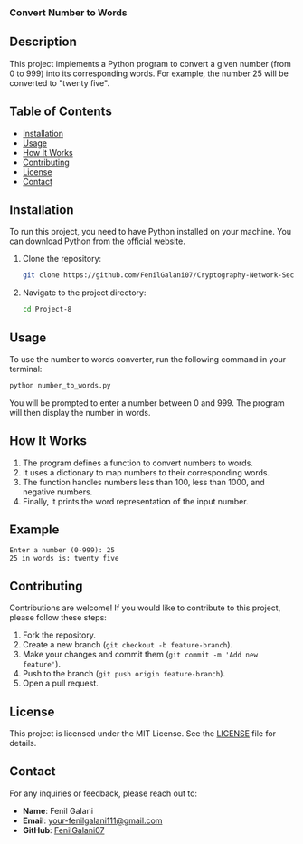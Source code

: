 ### Convert Number to Words

## Description

This project implements a Python program to convert a given number (from 0 to 999) into its corresponding words. For example, the number 25 will be converted to "twenty five".

## Table of Contents

- [Installation](#installation)
- [Usage](#usage)
- [How It Works](#how-it-works)
- [Contributing](#contributing)
- [License](#license)
- [Contact](#contact)

## Installation

To run this project, you need to have Python installed on your machine. You can download Python from the [official website](https://www.python.org/downloads/).

1. Clone the repository:

   ```bash
   git clone https://github.com/FenilGalani07/Cryptography-Network-Security.git
   ```

2. Navigate to the project directory:

   ```bash
   cd Project-8
   ```

## Usage

To use the number to words converter, run the following command in your terminal:

```bash
python number_to_words.py
```

You will be prompted to enter a number between 0 and 999. The program will then display the number in words.

## How It Works

1. The program defines a function to convert numbers to words.
2. It uses a dictionary to map numbers to their corresponding words.
3. The function handles numbers less than 100, less than 1000, and negative numbers.
4. Finally, it prints the word representation of the input number.

## Example

```
Enter a number (0-999): 25
25 in words is: twenty five
```

## Contributing

Contributions are welcome! If you would like to contribute to this project, please follow these steps:

1. Fork the repository.
2. Create a new branch (`git checkout -b feature-branch`).
3. Make your changes and commit them (`git commit -m 'Add new feature'`).
4. Push to the branch (`git push origin feature-branch`).
5. Open a pull request.

## License

This project is licensed under the MIT License. See the [LICENSE](LICENSE) file for details.

## Contact

For any inquiries or feedback, please reach out to:

- **Name**: Fenil Galani
- **Email**: [your-fenilgalani111@gmail.com](mailto:fenilgalani111@gmail.com)
- **GitHub**: [FenilGalani07](https://github.com/FenilGalani07)


